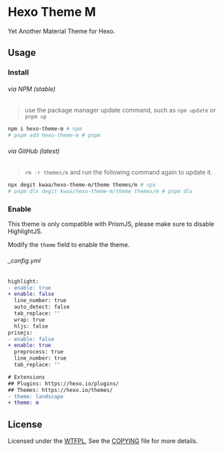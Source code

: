 # Hexo Theme M

Yet Another Material Theme for Hexo.

## Usage

### Install

###### via NPM (stable)

> use the package manager update command, such as `npm update` or `pnpm up`

```bash
npm i hexo-theme-m # npm
# pnpm add hexo-theme-m # pnpm
```

###### via GitHub (latest)

> `rm -r themes/m` and run the following command again to update it.

```bash
npx degit kwaa/hexo-theme-m/theme themes/m # npx
# pnpm dlx degit kwaa/hexo-theme-m/theme themes/m # pnpm dlx
```

### Enable

This theme is only compatible with PrismJS, please make sure to disable HighlightJS.

Modify the `theme` field to enable the theme.

###### \_config.yml

```diff
highlight:
- enable: true
+ enable: false
  line_number: true
  auto_detect: false
  tab_replace: ''
  wrap: true
  hljs: false
prismjs:
- enable: false
+ enable: true
  preprocess: true
  line_number: true
  tab_replace: ''

# Extensions
## Plugins: https://hexo.io/plugins/
## Themes: https://hexo.io/themes/
- theme: landscape
+ theme: m
```

## License

Licensed under the [WTFPL](http://www.wtfpl.net), See the [COPYING](COPYING) file for more details.

